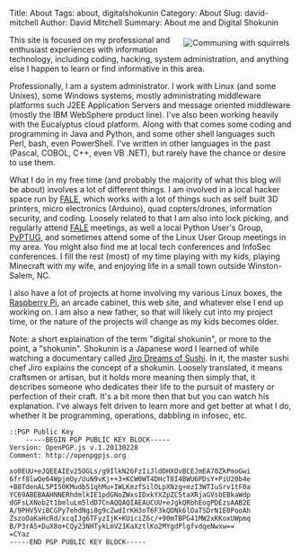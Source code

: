 Title: About
Tags: about, digitalshokunin
Category: About
Slug: david-mitchell
Author: David Mitchell
Summary: About me and Digital Shokunin


<img alt="Communing with squirrels" align=right style="padding:5px;" src='/static/pictures/david.jpg'>This site is focused on my professional and enthusiast experiences with information technology, including coding, hacking, system administration, and anything else I happen to learn or find informative in this area.

Professionally, I am a system administrator. I work with Linux (and some Unixes), some Windows systems, mostly administrating middleware platforms such J2EE Application Servers and message oriented middleware (mostly the IBM WebSphere product line). I've also been working heavily with the Eucalyptus cloud platform. Along with that comes some coding and programming in Java and Python, and some other shell languages such Perl, bash, even PowerShell. I've written in other languages in the past (Pascal, COBOL, C++, even VB .NET), but rarely have the chance or desire to use them.

What I do in my free time (and probably the majority of what this blog will be about) involves a lot of different things. I am involved in a local hacker space run by [FALE](http://www.lockfale.com), which works with a lot of things such as self built 3D printers, micro electronics (Arduino), quad copters/drones, information security, and coding. Loosely related to that I am also into lock picking, and regularly attend [FALE](http://lockfale.com) meetings, as well a local Python User's Group, [PyPTUG](http://www.pyptug.org), and sometimes attend some of the Linux User Group meetings in my area. You might also find me at local tech conferences and InfoSec conferences. I fill the rest (most) of my time playing with my kids, playing Minecraft with my wife, and enjoying life in a small town outside Winston-Salem, NC.

I also have a lot of projects at home involving my various Linux boxes, the [Raspberry Pi](http://www.raspberrypi.org), an arcade cabinet, this web site, and whatever else I end up working on. I am also a new father, so that will likely cut into my project time, or the nature of the projects will change as my kids becomes older.

Note: a short explaination of the term "digital shokunin", or more to the point, a "shokunin". Shokunin is a Japanese word I learned of while watching a documentary called [Jiro Dreams of Sushi](goo.gl/1fEuk). In it, the master sushi chef Jiro explains the concept of a shokunin. Loosely translated, it means craftsmen or artisan, but it holds more meaning then simply that, it describes someone who dedicates their life to the pursuit of mastery or perfection of their craft. It's a bit more then that but you can watch his explanation. I've always felt driven to learn more
and get better at what I do, whether it be programming, operations, dabbling in infosec, etc.

	::PGP Public Key
        -----BEGIN PGP PUBLIC KEY BLOCK-----
	Version: OpenPGP.js v.1.20130228
	Comment: http://openpgpjs.org

	xo0EUU+eJQEEAIEv25OGLs/g9IlkN26FzIiJldDHXOvBCEJmEA70ZkPmoGwi
	6frf8lwQe64WpjmOy/UuN9vKj++3+KCW0WT4DHcT8I4BWU6PDsY+PiU20b4e
	+B8TdenAL5PI50KMudb51qhMu+IWLKmzfSilOLpXNzg+mzI3WTIuSrv1tF0a
	YC69ABEBAAHNNERhdmlkIE1pdGNoZWxsIDxkYXZpZC5taXRjaGVsbEBkaWdp
	dGFsLXNob2t1bmluLm5ldD7CnAQQAQIAEAUCUU+eJgkQRbhEogPDEzsAAB2E
	A/9PHV5ViBCGPy7ehdNgi0g9cZwdIrKH3oT6F3kQONk6lOaTSDrN1E0PooAh
	ZszoOaKaHcRd/xcqIJg6TFyzIjK+KUiciZ6c/+90mTBPG41MW2xKKoxUWpmq
	B/P3rAS+DuX8o+CQy23NHTykLmV21KaXztlKo2MYgdPlgfvdqeNwxw==
	=CYaz
	-----END PGP PUBLIC KEY BLOCK-----
